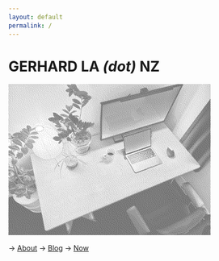 ```yaml
---
layout: default
permalink: /
---
```


# GERHARD LA *(dot)* NZ

<img src="assets/desk.jpeg" width='400' height='300' alt="Gerhard's desk">

→ [About](about)
→ [Blog](blog)
→ [Now](now)
